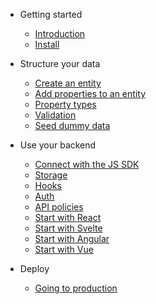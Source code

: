- Getting started

  - [Introduction](introduction.md)
  - [Install](install.md)

- Structure your data

  - [Create an entity](entities.md)
  - [Add properties to an entity](properties.md)
  - [Property types](property-types.md)
  - [Validation](validation.md)
  - [Seed dummy data](dummy-data.md)

- Use your backend

  - [Connect with the JS SDK](connect.md)
  - [Storage](storage.md)
  - [Hooks](hooks.md)
  - [Auth](auth.md)
  - [API policies](api-policies.md)
  - [Start with React](react.md)
  - [Start with Svelte](svelte.md)
  - [Start with Angular](angular.md)
  - [Start with Vue](vue.md)

- Deploy
  - [Going to production](going-to-production.md)
